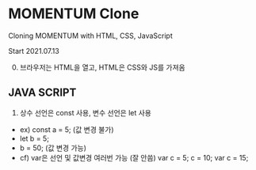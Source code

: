 # MOMENTUM Clone

Cloning MOMENTUM with HTML, CSS, JavaScript

Start 2021.07.13

0. 브라우저는 HTML을 열고, HTML은 CSS와 JS를 가져옴

## JAVA SCRIPT

1. 상수 선언은 const 사용, 변수 선언은 let 사용 
 - ex) const a = 5; (값 변경 불가)
 - let b = 5; 
 - b = 50; (값 변경 가능)
 - cf) var은 선언 및 값변경 여러번 가능 (잘 안씀)
       var c = 5;
           c = 10;
       var c = 15;